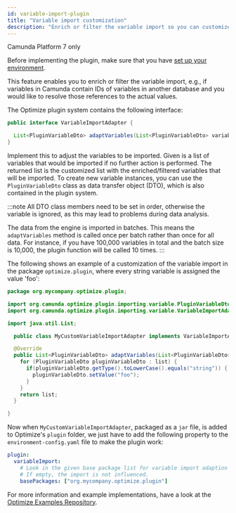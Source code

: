 ```yaml
---
id: variable-import-plugin
title: "Variable import customization"
description: "Enrich or filter the variable import so you can customize which and how variables are imported to Optimize."
---
```


<span class="badge badge--platform">Camunda Platform 7 only</span>

Before implementing the plugin, make sure that you have [set up your environment](./plugin-system.md#setup-your-environment).

This feature enables you to enrich or filter the variable import, e.g., if variables in Camunda contain IDs of variables in another database and you would like to resolve those references to the actual values.

The Optimize plugin system contains the following interface:

```java
public interface VariableImportAdapter {

  List<PluginVariableDto> adaptVariables(List<PluginVariableDto> variables);
}
```

Implement this to adjust the variables to be imported. Given is a list of variables that would be imported if no further action is performed. The returned list is the customized list with the enriched/filtered variables that will be imported. To create new variable instances, you can use the `PluginVariableDto` class as data transfer object (DTO), which is also contained in the plugin system.

:::note
All DTO class members need to be set in order, otherwise the variable is ignored, as this may lead to problems during data analysis.

The data from the engine is imported in batches. This means the `adaptVariables` method is called once per batch rather than once for all data. For instance, if you have 100,000 variables in total and the batch size is 10,000, the plugin function will be called 10 times.
:::

The following shows an example of a customization of the variable import in the package `optimize.plugin`, where every string variable is assigned the value 'foo':

```java
package org.mycompany.optimize.plugin;

import org.camunda.optimize.plugin.importing.variable.PluginVariableDto;
import org.camunda.optimize.plugin.importing.variable.VariableImportAdapter;

import java.util.List;

  public class MyCustomVariableImportAdapter implements VariableImportAdapter {

  @Override
  public List<PluginVariableDto> adaptVariables(List<PluginVariableDto> list) {
    for (PluginVariableDto pluginVariableDto : list) {
      if(pluginVariableDto.getType().toLowerCase().equals("string")) {
        pluginVariableDto.setValue("foo");
      }
    }
    return list;
  }

}
```

Now when `MyCustomVariableImportAdapter`, packaged as a `jar` file, is added to Optimize's `plugin` folder, we just have to add the following property to the `environment-config.yaml` file to make the plugin work:

```yaml
plugin:
  variableImport:
    # Look in the given base package list for variable import adaption plugins.
    # If empty, the import is not influenced.
    basePackages: ["org.mycompany.optimize.plugin"]
```

For more information and example implementations, have a look at the [Optimize Examples Repository](https://github.com/camunda/camunda-optimize-examples#getting-started-with-variable-import-plugins).
